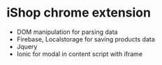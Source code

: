 # iShop chrome extension

-   DOM manipulation for parsing data
-   Firebase, Localstorage for saving products data
-   Jquery
-   Ionic for modal in content script with iframe